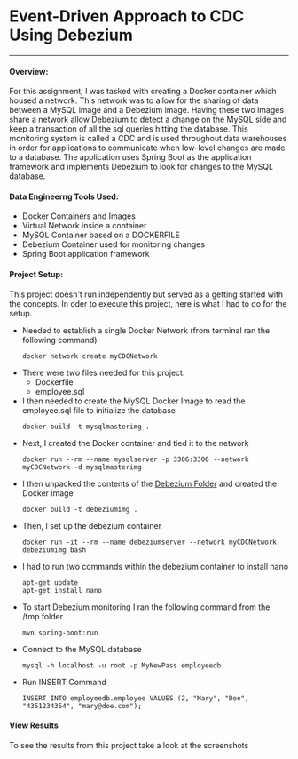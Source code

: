 # Event-Driven Approach to CDC Using Debezium
---

#### Overview:
For this assignment, I was tasked with creating a Docker container which housed a network. This network was to allow for the sharing of data between a MySQL image and a Debezium image. Having these two images share a network allow Debezium to detect a change on the MySQL side and keep a transaction of all the sql queries hitting the database. This monitoring system is called a CDC and is used throughout data warehouses in order for applications to communicate when low-level changes are made to a database. The application uses Spring Boot as the application framework and implements Debezium to look for changes to the MySQL database.

#### Data Engineerng Tools Used:
- Docker Containers and Images
- Virtual Network inside a container
- MySQL Container based on a DOCKERFILE
- Debezium Container used for monitoring changes
- Spring Boot application framework

#### Project Setup:
This project doesn't run independently but served as a getting started with the concepts. In oder to execute this project, here is what I had to do for the setup. 
- Needed to establish a single Docker Network (from terminal ran the following command)
	```
	docker network create myCDCNetwork
	```
- There were two files needed for this project.
  - Dockerfile
  - employee.sql
- I then needed to create the MySQL Docker Image to read the employee.sql file to initialize the database
	```
	docker build -t mysqlmasterimg . 
	```
- Next, I created the Docker container and tied it to the network
	```
	docker run --rm --name mysqlserver -p 3306:3306 --network myCDCNetwork -d mysqlmasterimg
	```
- I then unpacked the contents of the [Debezium Folder](https://github.com/adamrhans/Mod14_Debezium/blob/main/Debezium.zip) and created the Docker image
	```
	docker build -t debeziumimg .
	```
- Then, I set up the debezium container
	```
	docker run -it --rm --name debeziumserver --network myCDCNetwork debeziumimg bash
	```
- I had to run two commands within the debezium container to install nano
	```
	apt-get update
	apt-get install nano
	```
- To start Debezium monitoring I ran the following command from the /tmp folder
	```
	mvn spring-boot:run
	```
- Connect to the MySQL database
	```
	mysql -h localhost -u root -p MyNewPass employeedb
	```
- Run INSERT Command
	```	
	INSERT INTO employeedb.employee VALUES (2, "Mary", "Doe", "4351234354", "mary@doe.com");
	```

#### View Results
To see the results from this project take a look at the screenshots
